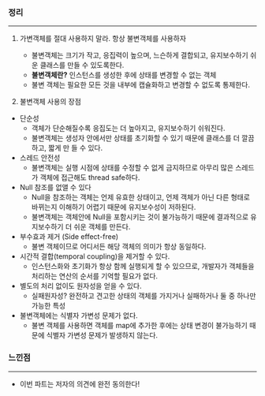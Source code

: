 ### 정리

---

1. 가변객체를 절대 사용하지 말라. 항상 불변객체를 사용하자
    - 불변객체는 크기가 작고, 응집력이 높으며, 느슨하게 결합되고, 유지보수하기 쉬운 클래스를 만들 수 있도록한다.
    - **불변객체란?** 인스턴스를 생성한 후에 상태를 변경할 수 없는 객체
    - 불변 객체는 필요한 모든 것을 내부에 캡슐화하고 변경할 수 없도록 통제한다.
    
2. 불변객체 사용의 장점 
  - 단순성
    - 객체가 단순해질수록 응집도는 더 높아지고, 유지보수하기 쉬워진다.
    - 불변객체는 생성자 안에서만 상태를 초기화할 수 있기 때문에 클래스를 더 깔끔하고, 짧게 만 들 수 있다.
  - 스레드 안전성
    - 불변객체는 실행 시점에 상태를 수정할 수 없게 금지하므로 아무리 많은 스레드가 객체에 접근해도 thread safe하다.
  - Null 참조를 없앨 수 있다
    - Null을 참조하는 객체는 언제 유효한 상태이고, 언제 객체가 아닌 다른 형태로 바뀌는지 이해하기 어렵기 때문에 유지보수성이 저하된다.
    - 불변객체는 객체안에 Null을 포함시키는 것이 불가능하기 때문에 결과적으로 유지보수하기 더 쉬운 객체를 만든다.
  - 부수효과 제거 (Side effect-free)
    - 불변 객체이므로 어디서든 해당 객체의 의미가 항상 동일하다.
  - 시간적 결합(temporal coupling)을 제거할 수 있다.
    - 인스턴스화와 초기화가 항상 함께 실행되게 할 수 있으므로, 개발자가 객체들을 처리하는 연산의 순서를 기억할 필요가 없다.
  - 별도의 처리 없이도 원자성을 얻을 수 있다.
    - 실패원자성? 완전하고 견고한 상태의 객체를 가지거나 실패하거나 둘 중 하나만 가능한 특성
  - 불변객체에는 식별자 가변성 문제가 없다.
    - 불변 객체를 사용하면 객체를 map에 추가한 후에는 상태 변경이 불가능하기 때문에 식별자 가변성 문제가 발생하지 않는다.

### 느낀점

---

- 이번 파트는 저자의 의견에 완전 동의한다!
